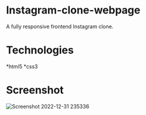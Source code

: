 # Instagram-clone-webpage
A fully responsive frontend Instagram clone.

# Technologies
*html5   *css3


# Screenshot
![Screenshot 2022-12-31 235336](https://user-images.githubusercontent.com/119717645/210152507-c9c41fe0-fac2-454e-8886-a562fad995ae.jpg)
